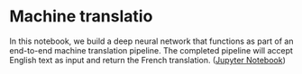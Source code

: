 # Machine translatio


In this notebook, we build a deep neural network that functions as part of an end-to-end machine translation pipeline. The completed pipeline will accept English text as input and return the French translation.
([Jupyter Notebook](https://nbviewer.jupyter.org/github/vgkortsas/Online_courses/blob/master/Udacity_Natural_Language_Processing_Nanodegree/Machine_translation/machine_translation.ipynb))

